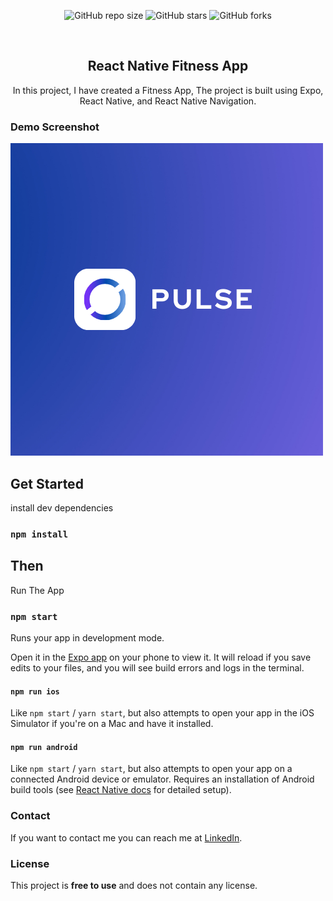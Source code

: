 <div align="center">
  
  ![GitHub repo size](https://img.shields.io/github/repo-size/geeky-prashant/react-native-fitness-app)
  ![GitHub stars](https://img.shields.io/github/stars/geeky-prashant/react-native-fitness-app?style=social)
  ![GitHub forks](https://img.shields.io/github/forks/geeky-prashant/react-native-fitness-app?style=social)
 
  <br />

  <h2 align="center">React Native Fitness App</h2>

  In this project, I have created a Fitness App, The project is built using Expo, React Native, and React Native Navigation.

</div>

### Demo Screenshot

![React Native Fitness App Demo](./assets/Pulse.png "Desktop Demo")

## Get Started

install dev dependencies

### `npm install`

## Then

Run The App

### `npm start`

Runs your app in development mode.

Open it in the [Expo app](https://expo.io) on your phone to view it. It will reload if you save edits to your files, and you will see build errors and logs in the terminal.

#### `npm run ios`

Like `npm start` / `yarn start`, but also attempts to open your app in the iOS Simulator if you're on a Mac and have it installed.

#### `npm run android`

Like `npm start` / `yarn start`, but also attempts to open your app on a connected Android device or emulator. Requires an installation of Android build tools (see [React Native docs](https://facebook.github.io/react-native/docs/getting-started.html) for detailed setup).

### Contact

If you want to contact me you can reach me at [LinkedIn](https://www.linkedin.com/in/geekyprashant/).

### License

This project is **free to use** and does not contain any license.
